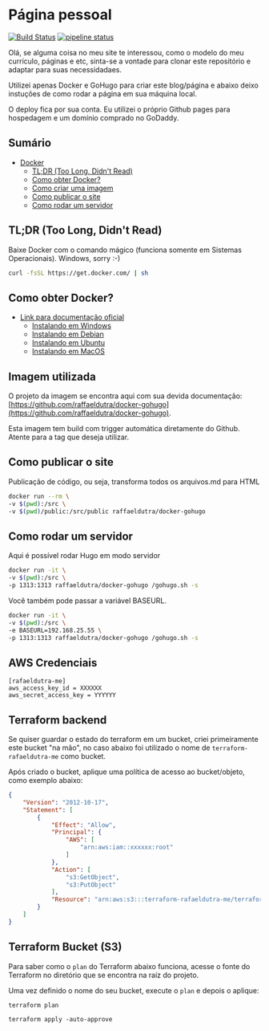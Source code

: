 # Página pessoal

[![Build Status](https://travis-ci.org/raffaeldutra/raffaeldutra.github.io.svg?branch=develop)](https://travis-ci.org/raffaeldutra/raffaeldutra.github.io) [![pipeline status](https://gitlab.com/raffaeldutra/raffaeldutra.github.io/badges/develop/pipeline.svg)](https://gitlab.com/raffaeldutra/raffaeldutra.github.io/commits/develop)

Olá, se alguma coisa no meu site te interessou, como o modelo do meu currículo, páginas e etc, sinta-se a vontade para clonar este repositório e adaptar para suas necessidadaes.  

Utilizei apenas Docker e GoHugo para criar este blog/página e abaixo deixo instuções de como rodar a página em sua máquina local.

O deploy fica por sua conta. Eu utilizei o próprio Github pages para hospedagem e um domínio comprado no GoDaddy.

## Sumário

- [Docker](#docker)
    - [TL;DR (Too Long, Didn't Read)](#tldr-too-long-didnt-read)
    - [Como obter Docker?](#como-obter-docker)
    - [Como criar uma imagem](#como-criar-uma-imagem)
    - [Como publicar o site](#como-publicar-o-site)
    - [Como rodar um servidor](#como-rodar-um-servidor)

## TL;DR (Too Long, Didn't Read)

Baixe Docker com o comando mágico (funciona somente em Sistemas Operacionais). Windows, sorry :-)

```bash
curl -fsSL https://get.docker.com/ | sh
```

<a name="como-obter-docker"></a>
## Como obter Docker?

- [Link para documentação oficial](https://docs.docker.com/install/)
    - [Instalando em Windows](https://docs.docker.com/docker-for-windows/install/)
    - [Instalando em Debian](https://docs.docker.com/install/linux/docker-ce/debian/)
    - [Instalando em Ubuntu](https://docs.docker.com/install/linux/docker-ce/ubuntu/)
    - [Instalando em MacOS](https://docs.docker.com/docker-for-mac/install/)

<a name="como-criar-imagem"></a>
## Imagem utilizada

O projeto da imagem se encontra aqui com sua devida documentação: [https://github.com/raffaeldutra/docker-gohugo](https://github.com/raffaeldutra/docker-gohugo).

Esta imagem tem build com trigger automática diretamente do Github. Atente para a tag que deseja utilizar.

<a name="como-publicar-site"></a>
## Como publicar o site

Publicação de código, ou seja, transforma todos os arquivos.md para HTML

```bash
docker run --rm \
-v $(pwd):/src \
-v $(pwd)/public:/src/public raffaeldutra/docker-gohugo
```

<a name="como-rodar-um-servidor"></a>
## Como rodar um servidor

Aqui é possível rodar Hugo em modo servidor

```bash
docker run -it \
-v $(pwd):/src \
-p 1313:1313 raffaeldutra/docker-gohugo /gohugo.sh -s
```

Você também pode passar a variável BASEURL.
```bash
docker run -it \
-v $(pwd):/src \
-e BASEURL=192.168.25.55 \
-p 1313:1313 raffaeldutra/docker-gohugo /gohugo.sh -s
```

## AWS Credenciais

```shell
[rafaeldutra-me]
aws_access_key_id = XXXXXX
aws_secret_access_key = YYYYYY
```

## Terraform backend

Se quiser guardar o estado do terraform em um bucket, criei primeiramente este bucket "na mão", no caso abaixo foi utilizado o nome de `terraform-rafaeldutra-me` como bucket.

Após criado o bucket, aplique uma política de acesso ao bucket/objeto, como exemplo abaixo:

```json
{
    "Version": "2012-10-17",
    "Statement": [
        {
            "Effect": "Allow",
            "Principal": {
                "AWS": [
                    "arn:aws:iam::xxxxxx:root"
                ]
            },
            "Action": [
                "s3:GetObject",
                "s3:PutObject"
            ],
            "Resource": "arn:aws:s3:::terraform-rafaeldutra-me/terraform.tfstate"
        }
    ]
}
```

## Terraform Bucket (S3)

Para saber como o `plan` do Terraform abaixo funciona, acesse o fonte do Terraform no diretório que se encontra na raíz do projeto.

Uma vez definido o nome do seu bucket, execute o `plan` e depois o aplique:

```shell
terraform plan
```

```shell
terraform apply -auto-approve
```

